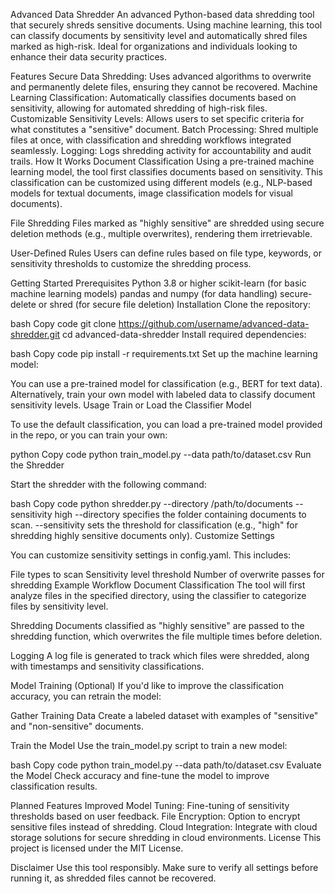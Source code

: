 Advanced Data Shredder
An advanced Python-based data shredding tool that securely shreds sensitive documents. Using machine learning, this tool can classify documents by sensitivity level and automatically shred files marked as high-risk. Ideal for organizations and individuals looking to enhance their data security practices.

Features
Secure Data Shredding: Uses advanced algorithms to overwrite and permanently delete files, ensuring they cannot be recovered.
Machine Learning Classification: Automatically classifies documents based on sensitivity, allowing for automated shredding of high-risk files.
Customizable Sensitivity Levels: Allows users to set specific criteria for what constitutes a "sensitive" document.
Batch Processing: Shred multiple files at once, with classification and shredding workflows integrated seamlessly.
Logging: Logs shredding activity for accountability and audit trails.
How It Works
Document Classification
Using a pre-trained machine learning model, the tool first classifies documents based on sensitivity. This classification can be customized using different models (e.g., NLP-based models for textual documents, image classification models for visual documents).

File Shredding
Files marked as "highly sensitive" are shredded using secure deletion methods (e.g., multiple overwrites), rendering them irretrievable.

User-Defined Rules
Users can define rules based on file type, keywords, or sensitivity thresholds to customize the shredding process.

Getting Started
Prerequisites
Python 3.8 or higher
scikit-learn (for basic machine learning models)
pandas and numpy (for data handling)
secure-delete or shred (for secure file deletion)
Installation
Clone the repository:

bash
Copy code
git clone https://github.com/username/advanced-data-shredder.git
cd advanced-data-shredder
Install required dependencies:

bash
Copy code
pip install -r requirements.txt
Set up the machine learning model:

You can use a pre-trained model for classification (e.g., BERT for text data).
Alternatively, train your own model with labeled data to classify document sensitivity levels.
Usage
Train or Load the Classifier Model

To use the default classification, you can load a pre-trained model provided in the repo, or you can train your own:

python
Copy code
python train_model.py --data path/to/dataset.csv
Run the Shredder

Start the shredder with the following command:

bash
Copy code
python shredder.py --directory /path/to/documents --sensitivity high
--directory specifies the folder containing documents to scan.
--sensitivity sets the threshold for classification (e.g., "high" for shredding highly sensitive documents only).
Customize Settings

You can customize sensitivity settings in config.yaml. This includes:

File types to scan
Sensitivity level threshold
Number of overwrite passes for shredding
Example Workflow
Document Classification
The tool will first analyze files in the specified directory, using the classifier to categorize files by sensitivity level.

Shredding
Documents classified as "highly sensitive" are passed to the shredding function, which overwrites the file multiple times before deletion.

Logging
A log file is generated to track which files were shredded, along with timestamps and sensitivity classifications.

Model Training (Optional)
If you'd like to improve the classification accuracy, you can retrain the model:

Gather Training Data
Create a labeled dataset with examples of "sensitive" and "non-sensitive" documents.

Train the Model
Use the train_model.py script to train a new model:

bash
Copy code
python train_model.py --data path/to/dataset.csv
Evaluate the Model
Check accuracy and fine-tune the model to improve classification results.

Planned Features
Improved Model Tuning: Fine-tuning of sensitivity thresholds based on user feedback.
File Encryption: Option to encrypt sensitive files instead of shredding.
Cloud Integration: Integrate with cloud storage solutions for secure shredding in cloud environments.
License
This project is licensed under the MIT License.

Disclaimer
Use this tool responsibly. Make sure to verify all settings before running it, as shredded files cannot be recovered.
